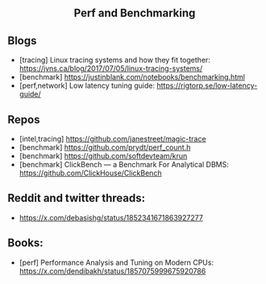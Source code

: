 <h2 align="center">Perf and Benchmarking</h2>

## Blogs

- [tracing] Linux tracing systems and how they fit together: https://jvns.ca/blog/2017/07/05/linux-tracing-systems/
- [benchmark] https://justinblank.com/notebooks/benchmarking.html
- [perf,network] Low latency tuning guide: https://rigtorp.se/low-latency-guide/

## Repos

- [intel,tracing] https://github.com/janestreet/magic-trace
- [benchmark] https://github.com/prydt/perf_count.h
- [benchmark] https://github.com/softdevteam/krun
- [benchmark] ClickBench — a Benchmark For Analytical DBMS: https://github.com/ClickHouse/ClickBench

## Reddit and twitter threads:

- https://x.com/debasishg/status/1852341671863927277

## Books:

- [perf] Performance Analysis and Tuning on Modern CPUs: https://x.com/dendibakh/status/1857075999675920786
